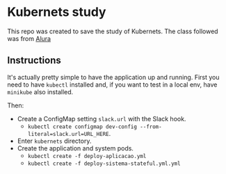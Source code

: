 # Kubernets study

This repo was created to save the study of Kubernets. The class followed was
from [Alura](https://cursos.alura.com.br/course/kubernetes-orquestracao)

## Instructions

It's actually pretty simple to have the application up and running. First you
need to have `kubectl` installed and, if you want to test in a local env,
have `minikube` also installed.

Then:
  * Create a ConfigMap setting `slack.url` with the Slack hook.
     * `kubectl create configmap dev-config --from-literal=slack.url=URL_HERE`.
  * Enter `kubernets` directory.
  * Create the application and system pods.
     * `kubectl create -f deploy-aplicacao.yml`
     * `kubectl create -f deploy-sistema-stateful.yml.yml`

